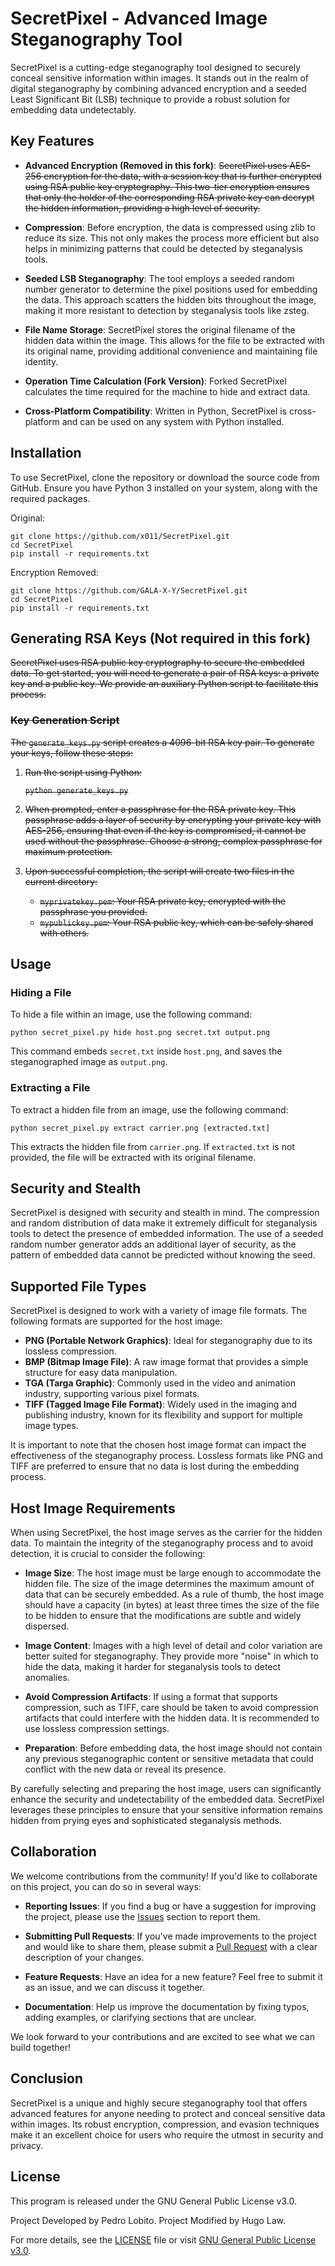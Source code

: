 # SecretPixel - Advanced Image Steganography Tool

SecretPixel is a cutting-edge steganography tool designed to securely conceal sensitive information within images. It stands out in the realm of digital steganography by combining advanced encryption and a seeded Least Significant Bit (LSB) technique to provide a robust solution for embedding data undetectably.

## Key Features

- **Advanced Encryption (Removed in this fork)**: ~~SecretPixel uses AES-256 encryption for the data, with a session key that is further encrypted using RSA public key cryptography. This two-tier encryption ensures that only the holder of the corresponding RSA private key can decrypt the hidden information, providing a high level of security.~~

- **Compression**: Before encryption, the data is compressed using zlib to reduce its size. This not only makes the process more efficient but also helps in minimizing patterns that could be detected by steganalysis tools.

- **Seeded LSB Steganography**: The tool employs a seeded random number generator to determine the pixel positions used for embedding the data. This approach scatters the hidden bits throughout the image, making it more resistant to detection by steganalysis tools like zsteg.

- **File Name Storage**: SecretPixel stores the original filename of the hidden data within the image. This allows for the file to be extracted with its original name, providing additional convenience and maintaining file identity.

- **Operation Time Calculation (Fork Version)**: Forked SecretPixel calculates the time required for the machine to hide and extract data.

- **Cross-Platform Compatibility**: Written in Python, SecretPixel is cross-platform and can be used on any system with Python installed.

## Installation

To use SecretPixel, clone the repository or download the source code from GitHub. Ensure you have Python 3 installed on your system, along with the required packages.

Original:

```
git clone https://github.com/x011/SecretPixel.git
cd SecretPixel
pip install -r requirements.txt
```

Encryption Removed:
```
git clone https://github.com/GALA-X-Y/SecretPixel.git
cd SecretPixel
pip install -r requirements.txt
```

## Generating RSA Keys (Not required in this fork)

~~SecretPixel uses RSA public key cryptography to secure the embedded data. To get started, you will need to generate a pair of RSA keys: a private key and a public key. We provide an auxiliary Python script to facilitate this process.~~

### ~~Key Generation Script~~

~~The `generate_keys.py` script creates a 4096-bit RSA key pair. To generate your keys, follow these steps:~~

1. ~~Run the script using Python:~~

   ~~`python generate_keys.py`~~

2. ~~When prompted, enter a passphrase for the RSA private key. This passphrase adds a layer of security by encrypting your private key with AES-256, ensuring that even if the key is compromised, it cannot be used without the passphrase. Choose a strong, complex passphrase for maximum protection.~~

3. ~~Upon successful completion, the script will create two files in the current directory:~~
   - ~~`myprivatekey.pem`: Your RSA private key, encrypted with the passphrase you provided.~~
   - ~~`mypublickey.pem`: Your RSA public key, which can be safely shared with others.~~

## Usage

### Hiding a File

To hide a file within an image, use the following command:

`python secret_pixel.py hide host.png secret.txt output.png`

This command embeds `secret.txt` inside `host.png`, and saves the steganographed image as `output.png`.

### Extracting a File

To extract a hidden file from an image, use the following command:

`python secret_pixel.py extract carrier.png [extracted.txt]`

This extracts the hidden file from `carrier.png`. If `extracted.txt` is not provided, the file will be extracted with its original filename.

## Security and Stealth

SecretPixel is designed with security and stealth in mind. The compression and random distribution of data make it extremely difficult for steganalysis tools to detect the presence of embedded information. The use of a seeded random number generator adds an additional layer of security, as the pattern of embedded data cannot be predicted without knowing the seed.

## Supported File Types

SecretPixel is designed to work with a variety of image file formats. The following formats are supported for the host image:

- **PNG (Portable Network Graphics)**: Ideal for steganography due to its lossless compression.
- **BMP (Bitmap Image File)**: A raw image format that provides a simple structure for easy data manipulation.
- **TGA (Targa Graphic)**: Commonly used in the video and animation industry, supporting various pixel formats.
- **TIFF (Tagged Image File Format)**: Widely used in the imaging and publishing industry, known for its flexibility and support for multiple image types.

It is important to note that the chosen host image format can impact the effectiveness of the steganography process. Lossless formats like PNG and TIFF are preferred to ensure that no data is lost during the embedding process.

## Host Image Requirements

When using SecretPixel, the host image serves as the carrier for the hidden data. To maintain the integrity of the steganography process and to avoid detection, it is crucial to consider the following:

- **Image Size**: The host image must be large enough to accommodate the hidden file. The size of the image determines the maximum amount of data that can be securely embedded. As a rule of thumb, the host image should have a capacity (in bytes) at least three times the size of the file to be hidden to ensure that the modifications are subtle and widely dispersed.

- **Image Content**: Images with a high level of detail and color variation are better suited for steganography. They provide more "noise" in which to hide the data, making it harder for steganalysis tools to detect anomalies.

- **Avoid Compression Artifacts**: If using a format that supports compression, such as TIFF, care should be taken to avoid compression artifacts that could interfere with the hidden data. It is recommended to use lossless compression settings.

- **Preparation**: Before embedding data, the host image should not contain any previous steganographic content or sensitive metadata that could conflict with the new data or reveal its presence.

By carefully selecting and preparing the host image, users can significantly enhance the security and undetectability of the embedded data. SecretPixel leverages these principles to ensure that your sensitive information remains hidden from prying eyes and sophisticated steganalysis methods.

## Collaboration

We welcome contributions from the community! If you'd like to collaborate on this project, you can do so in several ways:

- **Reporting Issues**: If you find a bug or have a suggestion for improving the project, please use the [Issues](https://github.com/x011/SecretPixel/issues) section to report them.

- **Submitting Pull Requests**: If you've made improvements to the project and would like to share them, please submit a [Pull Request](https://github.com/x011/SecretPixel/pulls) with a clear description of your changes.

- **Feature Requests**: Have an idea for a new feature? Feel free to submit it as an issue, and we can discuss it together.

- **Documentation**: Help us improve the documentation by fixing typos, adding examples, or clarifying sections that are unclear.

We look forward to your contributions and are excited to see what we can build together!

## Conclusion

SecretPixel is a unique and highly secure steganography tool that offers advanced features for anyone needing to protect and conceal sensitive data within images. Its robust encryption, compression, and evasion techniques make it an excellent choice for users who require the utmost in security and privacy.

## License

This program is released under the GNU General Public License v3.0.

Project Developed by Pedro Lobito. 
Project Modified by Hugo Law.

For more details, see the [LICENSE](https://github.com/x011/SecretPixel?tab=GPL-3.0-1-ov-file) file or visit [GNU General Public License v3.0](https://www.gnu.org/licenses/gpl-3.0.en.html).
